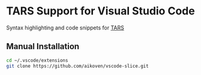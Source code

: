 # TARS Support for Visual Studio Code

Syntax highlighting and code snippets for 
[TARS](https://github.com/Tencent/Tars)

## Manual Installation

```bash
cd ~/.vscode/extensions
git clone https://github.com/aikoven/vscode-slice.git
```
